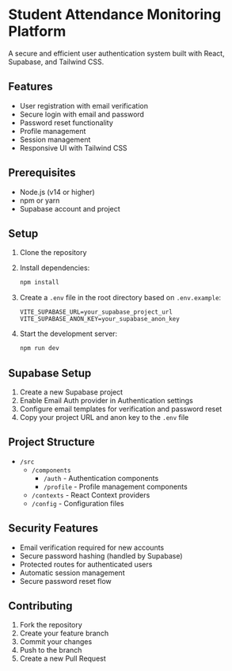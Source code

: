# Student Attendance Monitoring Platform

A secure and efficient user authentication system built with React, Supabase, and Tailwind CSS.

## Features

- User registration with email verification
- Secure login with email and password
- Password reset functionality
- Profile management
- Session management
- Responsive UI with Tailwind CSS

## Prerequisites

- Node.js (v14 or higher)
- npm or yarn
- Supabase account and project

## Setup

1. Clone the repository
2. Install dependencies:
   ```bash
   npm install
   ```

3. Create a `.env` file in the root directory based on `.env.example`:
   ```
   VITE_SUPABASE_URL=your_supabase_project_url
   VITE_SUPABASE_ANON_KEY=your_supabase_anon_key
   ```

4. Start the development server:
   ```bash
   npm run dev
   ```

## Supabase Setup

1. Create a new Supabase project
2. Enable Email Auth provider in Authentication settings
3. Configure email templates for verification and password reset
4. Copy your project URL and anon key to the `.env` file

## Project Structure

- `/src`
  - `/components`
    - `/auth` - Authentication components
    - `/profile` - Profile management components
  - `/contexts` - React Context providers
  - `/config` - Configuration files

## Security Features

- Email verification required for new accounts
- Secure password hashing (handled by Supabase)
- Protected routes for authenticated users
- Automatic session management
- Secure password reset flow

## Contributing

1. Fork the repository
2. Create your feature branch
3. Commit your changes
4. Push to the branch
5. Create a new Pull Request
